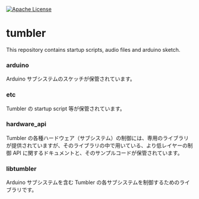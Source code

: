 [![Apache License](http://img.shields.io/badge/license-APACHE2-blue.svg)](http://www.apache.org/licenses/LICENSE-2.0)

# tumbler
This repository contains startup scripts, audio files and arduino sketch.

### arduino

Arduino サブシステムのスケッチが保管されています。 

### etc

Tumbler の startup script 等が保管されています。

### hardware_api

Tumbler の各種ハードウェア（サブシステム）の制御には、専用のライブラリが提供されていますが、そのライブラリの中で用いている、より低レイヤーの制御 API に関するドキュメントと、そのサンプルコードが保管されています。

### libtumbler

Arduino サブシステムを含む Tumbler の各サブシステムを制御するためのライブラリです。

